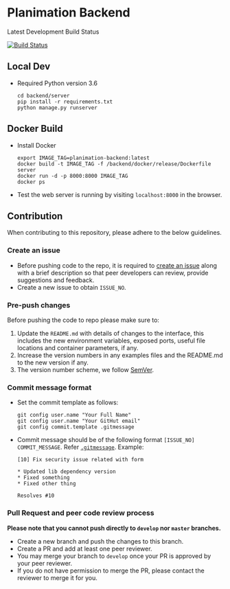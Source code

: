 # Planimation Backend

Latest Development Build Status

[![Build Status](https://travis-ci.org/planimation/backend.svg?branch=develop)](https://travis-ci.org/planimation/backend)


## Local Dev 

- Required Python version 3.6

    ```
    cd backend/server
    pip install -r requirements.txt
    python manage.py runserver
    ```

## Docker Build

- Install Docker

    ```
    export IMAGE_TAG=planimation-backend:latest
    docker build -t IMAGE_TAG -f /backend/docker/release/Dockerfile server
    docker run -d -p 8000:8000 IMAGE_TAG
    docker ps
    ```

- Test the web server is running by visiting `localhost:8000` in the browser.

## Contribution

When contributing to this repository, please adhere to the below guidelines.

### Create an issue

- Before pushing code to the repo, it is required to [create an issue](https://github.com/planimation/backend/issues) along with a brief description so that peer developers can review, provide suggestions and feedback.
- Create a new issue to obtain `ISSUE_NO`.

### Pre-push changes

Before pushing the code to repo please make sure to:

1. Update the `README.md` with details of changes to the interface, this includes the new environment 
   variables, exposed ports, useful file locations and container parameters, if any.
2. Increase the version numbers in any examples files and the README.md to the new version if any. 
3. The version number scheme, we follow [SemVer](http://semver.org/).

### Commit message format

- Set the commit template as follows:
    ```
    git config user.name "Your Full Name"
    git config user.name "Your GitHut email"
    git config commit.template .gitmessage
    ```
- Commit message should be of the following format `[ISSUE_NO] COMMIT_MESSAGE`. Refer [`.gitmessage`](https://github.com/planimation/backend/blob/develop/.gitmessage). Example:
    ```
    [10] Fix security issue related with form
    
    * Updated lib dependency version
    * Fixed something
    * Fixed other thing
    
    Resolves #10
    ```

### Pull Request and peer code review process

**Please note that you cannot push directly to `develop` nor `master` branches.**

- Create a new branch and push the changes to this branch.
- Create a PR and add at least one peer reviewer.
- You may merge your branch to `develop` once your PR is approved by your peer reviewer.
- If you do not have permission to merge the PR, please contact the reviewer to merge it for you.

